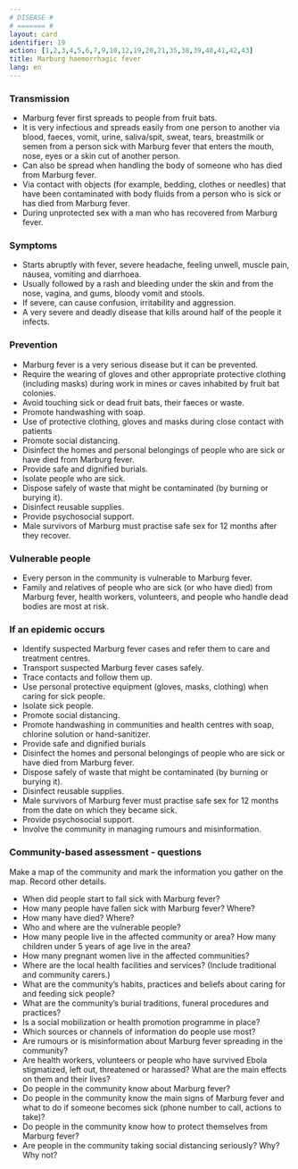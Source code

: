 ```yaml
---
# DISEASE #
# ======= #
layout: card
identifier: 19
action: [1,2,3,4,5,6,7,9,10,12,19,20,21,35,38,39,40,41,42,43]
title: Marburg haemorrhagic fever
lang: en
---
```


### Transmission

- Marburg fever first spreads to people from fruit bats.
- It is very infectious and spreads easily from one person to another via blood, faeces, vomit, urine, saliva/spit, sweat, tears, breastmilk or semen from a person sick with Marburg fever that enters the mouth, nose, eyes or a skin cut of another person.
- Can also be spread when handling the body of someone who has died from Marburg fever.
- Via contact with objects (for example, bedding, clothes or needles) that have been contaminated with body fluids from a person who is sick or has died from Marburg fever.
- During unprotected sex with a man who has recovered from Marburg fever.

### Symptoms

- Starts abruptly with fever, severe headache, feeling unwell, muscle pain, nausea, vomiting and diarrhoea.
- Usually followed by a rash and bleeding under the skin and from the nose, vagina, and gums, bloody vomit and stools.
- If severe, can cause confusion, irritability and aggression.
- A very severe and deadly disease that kills around half of the people it infects.

### Prevention

- Marburg fever is a very serious disease but it can be prevented.
- Require the wearing of gloves and other appropriate protective clothing (including masks) during work in mines or caves inhabited by fruit bat colonies.
- Avoid touching sick or dead fruit bats, their faeces or waste.
- Promote handwashing with soap.
- Use of protective clothing, gloves and masks during close contact with patients
- Promote social distancing.
- Disinfect the homes and personal belongings of people who are sick or have died from Marburg fever.
- Provide safe and dignified burials.
- Isolate people who are sick.
- Dispose safely of waste that might be contaminated (by burning or burying it).
- Disinfect reusable supplies.
- Provide psychosocial support.
- Male survivors of Marburg must practise safe sex for 12 months after they recover.

### Vulnerable people

- Every person in the community is vulnerable to Marburg fever.
- Family and relatives of people who are sick (or who have died) from Marburg fever, health workers, volunteers, and people who handle dead bodies are most at risk.

### If an epidemic occurs

- Identify suspected Marburg fever cases and refer them to care and treatment centres.
- Transport suspected Marburg fever cases safely.
- Trace contacts and follow them up.
- Use personal protective equipment (gloves, masks, clothing) when caring for sick people.
- Isolate sick people.
- Promote social distancing.
- Promote handwashing in communities and health centres with soap, chlorine solution or hand-sanitizer.
- Provide safe and dignified burials
- Disinfect the homes and personal belongings of people who are sick or have died from Marburg fever.
- Dispose safely of waste that might be contaminated (by burning or burying it).
- Disinfect reusable supplies.
- Male survivors of Marburg fever must practise safe sex for 12 months from the date on which they became sick.
- Provide psychosocial support.
- Involve the community in managing rumours and misinformation.

### Community-based assessment - questions

Make a map of the community and mark the information you gather on the map. Record other details.
- When did people start to fall sick with Marburg fever?
- How many people have fallen sick with Marburg fever? Where?
- How many have died? Where?
- Who and where are the vulnerable people?
- How many people live in the affected community or area? How many children under 5 years of age live in the area?
- How many pregnant women live in the affected communities?
- Where are the local health facilities and services? (Include traditional and community carers.)
- What are the community’s habits, practices and beliefs about caring for and feeding sick people?
- What are the community’s burial traditions, funeral procedures and practices?
- Is a social mobilization or health promotion programme in place?
- Which sources or channels of information do people use most?
- Are rumours or is misinformation about Marburg fever spreading in the community?
- Are health workers, volunteers or people who have survived Ebola stigmatized, left out, threatened or harassed? What are the main effects on them and their lives?
- Do people in the community know about Marburg fever?
- Do people in the community know the main signs of Marburg fever and what to do if someone becomes sick (phone number to call, actions to take)?
- Do people in the community know how to protect themselves from Marburg fever?
- Are people in the community taking social distancing seriously? Why? Why not?
